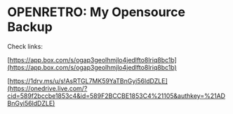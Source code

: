 OPENRETRO: My Opensource Backup
===============================

Check links:

[https://app.box.com/s/ogap3geolhmjlo4jedlfto8lriq8bc1b](https://app.box.com/s/ogap3geolhmjlo4jedlfto8lriq8bc1b)
 
[https://1drv.ms/u/s!AsRTGL7MK59YaTBnGyi56ldDZLE](https://onedrive.live.com/?cid=589f2bccbe1853c4&id=589F2BCCBE1853C4%21105&authkey=%21ADBnGyi56ldDZLE) 
